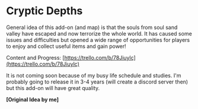 # Cryptic Depths

General idea of this add-on (and map) is that the souls from soul sand valley have escaped and now terrorize the whole world. It has caused some issues and difficulties but opened a wide range of opportunities for players to enjoy and collect useful items and gain power!

Content and Progress: [https://trello.com/b/78Jiuylc](https://trello.com/b/78Jiuylc)

It is not coming soon because of my busy life schedule and studies. I'm probably going to release it in 3-4 years (will create a discord server then) but this add-on will have great quality.

**[Original Idea by me]**
